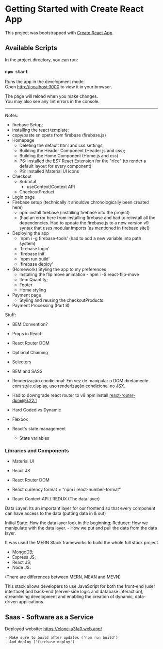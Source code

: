 # Getting Started with Create React App

This project was bootstrapped with [Create React App](https://github.com/facebook/create-react-app).

## Available Scripts

In the project directory, you can run:

### `npm start`

Runs the app in the development mode.\
Open [http://localhost:3000](http://localhost:3000) to view it in your browser.

The page will reload when you make changes.\
You may also see any lint errors in the console.

---

Notes:

- firebase Setup;
- installing the react template;
- copy/paste snippets from firebase (firebase.js)
- Homepage
	- Deleting the default html and css settings;
	- Building the Header Component (Header js and css);
	- Building the Home Component (Home js and css)
	- PS: Installed the ES7 React Extension for the "rfce" (to render a default layout for every component)
	- PS: Installed Material UI icons
- Checkout
	- Subtotal
		- useContext/Context API
	- CheckoutProduct
- Login page
- Firebase setup (technically it shouldve chronologically been created here)
	- npm install firebase (installing firebase into the project)
	- (had an error here from installing firebase and had to reinstall all the dependencies. Had to update the firebase.js to a new version v9 syntax that uses modular imports [as mentioned in firebase site])
- Deploying the app 
	- 'npm i -g firebase-tools' (had to add a new variable into path system)
	- 'firebase login'
	- 'firebase init'
	- 'npm run build'
	- 'firebase deploy'
- (Homework) Styling the app to my preferences
	- Installing the flip move animation - npm i -S react-flip-move
	- Item Quantity;
	- Footer
	- Home styling
- Payment page
	- Styling and reusing the checkoutProducts
- Payment Processing (Part 8)
	


Stuff:
- BEM Convention?
- Props in React
- React Router DOM
- Optional Chaining
- Selectors
- BEM and SASS
- Renderização condicional: Em vez de manipular o DOM diretamente com style.display, uso renderização condicional no JSX.


- Had to downgrade react router to v6
npm install react-router-dom@6.22.1


- Hard Coded vs Dynamic
- Flexbox
- React's state management
	- State variables

### Libraries and Components
- Material UI
- React JS
- React Router DOM
- React currency format = "npm i react-number-format"

- React Context API / REDUX (The data layer)

Data Layer: Its an important layer for our frontend so that every component can have access to the data (putting data in & out)

Initial State: How the data layer look in the beginning;
Reducer: How we manipulate with the data layer.
	- How we put and pull the data from the data layer.

It was used the MERN Stack frameworks to build the whole full stack project
- MongoDB;
- Express JS;
- React JS;
- Node JS.

(There are differences between MERN, MEAN and MEVN)

This stack allows developers to use JavaScript for both the front-end (user interface) and back-end (server-side logic and database interaction), streamlining development and enabling the creation of dynamic, data-driven applications. 


Saas - Software as a Service
---

Deployed website: https://clone-a3fa0.web.app/

	- Make sure to build after updates ('npm run build')
	- And deploy ('firebase deploy')
